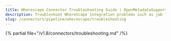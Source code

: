 ```yaml
---
title: Wherescape Connector Troubleshooting Guide | OpenMetadataSupport
description: Troubleshoot WhereScape integration problems such as job fetch errors, schema mismatches, or missing lineage.
slug: /connectors/pipeline/wherescape/troubleshooting
---
```


{% partial file="/v1.8/connectors/troubleshooting.md" /%}
